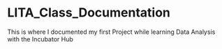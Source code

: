 # LITA_Class_Documentation
This is where I documented my first Project while learning Data Analysis with the Incubator Hub
